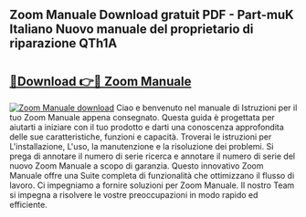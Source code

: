 ## Zoom Manuale Download gratuit PDF - Part-muK Italiano Nuovo manuale del proprietario di riparazione QTh1A

# <h2><a href="http://dfc3gt.blite.top/?on=Zoom+Manuale">🔗Download 👉🔴 Zoom Manuale</a></h2>

[![Zoom Manuale download](https://i.imgur.com/lujVjoI.png)](http://dfc3gt.blite.top/?on=Zoom+Manuale)
Ciao e benvenuto nel manuale di Istruzioni per il tuo Zoom Manuale appena consegnato. Questa guida è progettata per aiutarti a iniziare con il tuo prodotto e darti una conoscenza approfondita delle sue caratteristiche, funzioni e capacità. Troverai le istruzioni per L'installazione, L'uso, la manutenzione e la risoluzione dei problemi. Si prega di annotare il numero di serie ricerca e annotare il numero di serie del nuovo Zoom Manuale a scopo di garanzia. Questo innovativo Zoom Manuale offre una Suite completa di funzionalità che ottimizzano il flusso di lavoro. Ci impegniamo a fornire soluzioni per Zoom Manuale. Il nostro Team si impegna a risolvere le vostre preoccupazioni in modo rapido ed efficiente.
